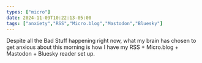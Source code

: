 ```yaml
---
types: ["micro"]
date: 2024-11-09T10:22:13-05:00
tags: ["anxiety","RSS","Micro.blog","Mastodon","Bluesky"]
---
```

Despite all the Bad Stuff happening right now, what my brain has chosen to get anxious about this morning is how I have my RSS + Micro.blog + Mastodon + Bluesky reader set up.
